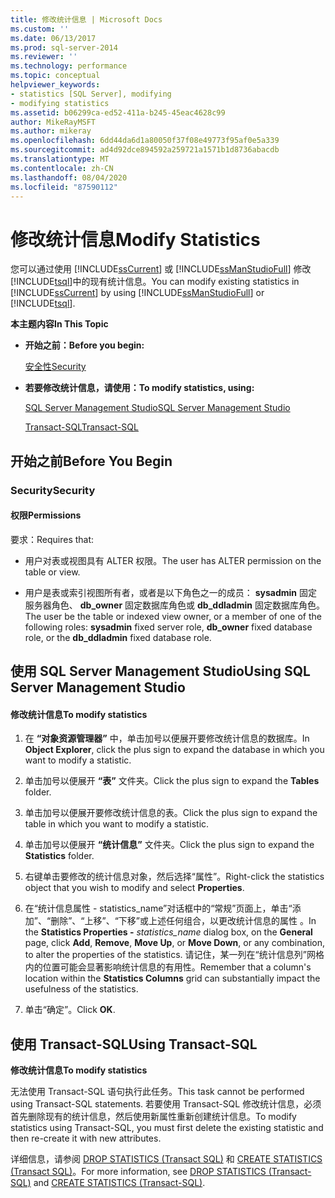 ```yaml
---
title: 修改统计信息 | Microsoft Docs
ms.custom: ''
ms.date: 06/13/2017
ms.prod: sql-server-2014
ms.reviewer: ''
ms.technology: performance
ms.topic: conceptual
helpviewer_keywords:
- statistics [SQL Server], modifying
- modifying statistics
ms.assetid: b06299ca-ed52-411a-b245-45eac4628c99
author: MikeRayMSFT
ms.author: mikeray
ms.openlocfilehash: 6dd44da6d1a80050f37f08e49773f95af0e5a339
ms.sourcegitcommit: ad4d92dce894592a259721a1571b1d8736abacdb
ms.translationtype: MT
ms.contentlocale: zh-CN
ms.lasthandoff: 08/04/2020
ms.locfileid: "87590112"
---
```

# <a name="modify-statistics"></a><span data-ttu-id="f7b6d-102">修改统计信息</span><span class="sxs-lookup"><span data-stu-id="f7b6d-102">Modify Statistics</span></span>
  <span data-ttu-id="f7b6d-103">您可以通过使用 [!INCLUDE[ssCurrent](../../includes/sscurrent-md.md)] 或 [!INCLUDE[ssManStudioFull](../../includes/ssmanstudiofull-md.md)] 修改 [!INCLUDE[tsql](../../includes/tsql-md.md)]中的现有统计信息。</span><span class="sxs-lookup"><span data-stu-id="f7b6d-103">You can modify existing statistics in [!INCLUDE[ssCurrent](../../includes/sscurrent-md.md)] by using [!INCLUDE[ssManStudioFull](../../includes/ssmanstudiofull-md.md)] or [!INCLUDE[tsql](../../includes/tsql-md.md)].</span></span>  
  
 <span data-ttu-id="f7b6d-104">**本主题内容**</span><span class="sxs-lookup"><span data-stu-id="f7b6d-104">**In This Topic**</span></span>  
  
-   <span data-ttu-id="f7b6d-105">**开始之前：**</span><span class="sxs-lookup"><span data-stu-id="f7b6d-105">**Before you begin:**</span></span>  
  
     [<span data-ttu-id="f7b6d-106">安全性</span><span class="sxs-lookup"><span data-stu-id="f7b6d-106">Security</span></span>](#Security)  
  
-   <span data-ttu-id="f7b6d-107">**若要修改统计信息，请使用：**</span><span class="sxs-lookup"><span data-stu-id="f7b6d-107">**To modify statistics, using:**</span></span>  
  
     [<span data-ttu-id="f7b6d-108">SQL Server Management Studio</span><span class="sxs-lookup"><span data-stu-id="f7b6d-108">SQL Server Management Studio</span></span>](#SSMSProcedure)  
  
     [<span data-ttu-id="f7b6d-109">Transact-SQL</span><span class="sxs-lookup"><span data-stu-id="f7b6d-109">Transact-SQL</span></span>](#TsqlProcedure)  
  
##  <a name="before-you-begin"></a><a name="BeforeYouBegin"></a> <span data-ttu-id="f7b6d-110">开始之前</span><span class="sxs-lookup"><span data-stu-id="f7b6d-110">Before You Begin</span></span>  
  
###  <a name="security"></a><a name="Security"></a> <span data-ttu-id="f7b6d-111">Security</span><span class="sxs-lookup"><span data-stu-id="f7b6d-111">Security</span></span>  
  
####  <a name="permissions"></a><a name="Permissions"></a> <span data-ttu-id="f7b6d-112">权限</span><span class="sxs-lookup"><span data-stu-id="f7b6d-112">Permissions</span></span>  
 <span data-ttu-id="f7b6d-113">要求：</span><span class="sxs-lookup"><span data-stu-id="f7b6d-113">Requires that:</span></span>  
  
-   <span data-ttu-id="f7b6d-114">用户对表或视图具有 ALTER 权限。</span><span class="sxs-lookup"><span data-stu-id="f7b6d-114">The user has ALTER permission on the table or view.</span></span>  
  
-   <span data-ttu-id="f7b6d-115">用户是表或索引视图所有者，或者是以下角色之一的成员： **sysadmin** 固定服务器角色、 **db_owner** 固定数据库角色或 **db_ddladmin** 固定数据库角色。</span><span class="sxs-lookup"><span data-stu-id="f7b6d-115">The user be the table or indexed view owner, or a member of one of the following roles: **sysadmin** fixed server role, **db_owner** fixed database role, or the **db_ddladmin** fixed database role.</span></span>  
  
##  <a name="using-sql-server-management-studio"></a><a name="SSMSProcedure"></a> <span data-ttu-id="f7b6d-116">使用 SQL Server Management Studio</span><span class="sxs-lookup"><span data-stu-id="f7b6d-116">Using SQL Server Management Studio</span></span>  
  
#### <a name="to-modify-statistics"></a><span data-ttu-id="f7b6d-117">修改统计信息</span><span class="sxs-lookup"><span data-stu-id="f7b6d-117">To modify statistics</span></span>  
  
1.  <span data-ttu-id="f7b6d-118">在 **“对象资源管理器”** 中，单击加号以便展开要修改统计信息的数据库。</span><span class="sxs-lookup"><span data-stu-id="f7b6d-118">In **Object Explorer**, click the plus sign to expand the database in which you want to modify a statistic.</span></span>  
  
2.  <span data-ttu-id="f7b6d-119">单击加号以便展开 **“表”** 文件夹。</span><span class="sxs-lookup"><span data-stu-id="f7b6d-119">Click the plus sign to expand the **Tables** folder.</span></span>  
  
3.  <span data-ttu-id="f7b6d-120">单击加号以便展开要修改统计信息的表。</span><span class="sxs-lookup"><span data-stu-id="f7b6d-120">Click the plus sign to expand the table in which you want to modify a statistic.</span></span>  
  
4.  <span data-ttu-id="f7b6d-121">单击加号以便展开 **“统计信息”** 文件夹。</span><span class="sxs-lookup"><span data-stu-id="f7b6d-121">Click the plus sign to expand the **Statistics** folder.</span></span>  
  
5.  <span data-ttu-id="f7b6d-122">右键单击要修改的统计信息对象，然后选择“属性”。</span><span class="sxs-lookup"><span data-stu-id="f7b6d-122">Right-click the statistics object that you wish to modify and select **Properties**.</span></span>  
  
6.  <span data-ttu-id="f7b6d-123">在“统计信息属性 - statistics_name”对话框中的“常规”页面上，单击“添加”、“删除”、“上移”、“下移”或上述任何组合，以更改统计信息的属性     。</span><span class="sxs-lookup"><span data-stu-id="f7b6d-123">In the **Statistics Properties -** *statistics_name* dialog box, on the **General** page, click **Add**, **Remove**, **Move Up**, or **Move Down**, or any combination, to alter the properties of the statistics.</span></span> <span data-ttu-id="f7b6d-124">请记住，某一列在“统计信息列”网格内的位置可能会显著影响统计信息的有用性。</span><span class="sxs-lookup"><span data-stu-id="f7b6d-124">Remember that a column's location within the **Statistics Columns** grid can substantially impact the usefulness of the statistics.</span></span>  
  
7.  <span data-ttu-id="f7b6d-125">单击“确定”。</span><span class="sxs-lookup"><span data-stu-id="f7b6d-125">Click **OK**.</span></span>  
  
##  <a name="using-transact-sql"></a><a name="TsqlProcedure"></a> <span data-ttu-id="f7b6d-126">使用 Transact-SQL</span><span class="sxs-lookup"><span data-stu-id="f7b6d-126">Using Transact-SQL</span></span>  
 <span data-ttu-id="f7b6d-127">**修改统计信息**</span><span class="sxs-lookup"><span data-stu-id="f7b6d-127">**To modify statistics**</span></span>  
  
 <span data-ttu-id="f7b6d-128">无法使用 Transact-SQL 语句执行此任务。</span><span class="sxs-lookup"><span data-stu-id="f7b6d-128">This task cannot be performed using Transact-SQL statements.</span></span> <span data-ttu-id="f7b6d-129">若要使用 Transact-SQL 修改统计信息，必须首先删除现有的统计信息，然后使用新属性重新创建统计信息。</span><span class="sxs-lookup"><span data-stu-id="f7b6d-129">To modify statistics using Transact-SQL, you must first delete the existing statistic and then re-create it with new attributes.</span></span>  
  
 <span data-ttu-id="f7b6d-130">详细信息，请参阅 [DROP STATISTICS (Transact SQL)](/sql/t-sql/statements/drop-statistics-transact-sql) 和 [CREATE STATISTICS (Transact SQL)](/sql/t-sql/statements/create-statistics-transact-sql)。</span><span class="sxs-lookup"><span data-stu-id="f7b6d-130">For more information, see [DROP STATISTICS &#40;Transact-SQL&#41;](/sql/t-sql/statements/drop-statistics-transact-sql) and [CREATE STATISTICS &#40;Transact-SQL&#41;](/sql/t-sql/statements/create-statistics-transact-sql).</span></span>  
  
  
